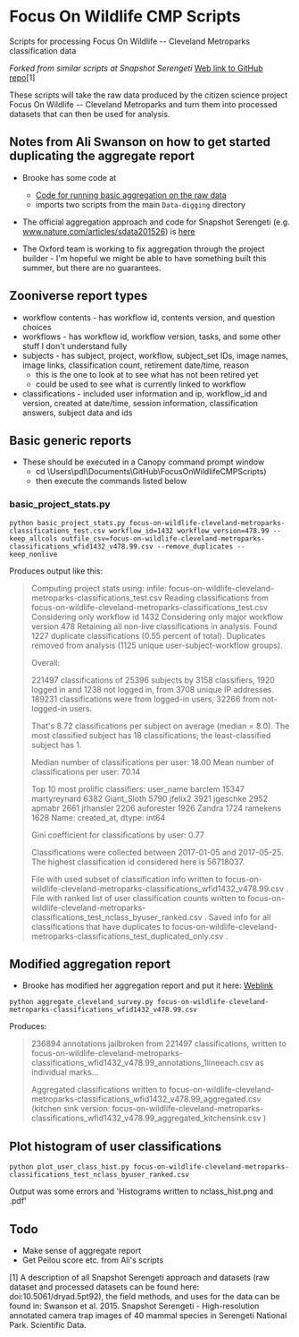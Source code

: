# Focus On Wildlife CMP Scripts

Scripts for processing Focus On Wildlife -- Cleveland Metroparks classification data

*Forked from similar scripts at Snapshot Serengeti* [Web link to GitHub repo](https://github.com/mkosmala/SnapshotSerengetiScripts)[1]

These scripts will take the raw data produced by the citizen science project 
Focus On Wildlife -- Cleveland Metroparks and turn them into processed 
datasets that can then be used for analysis.

## Notes from Ali Swanson on how to get started duplicating the aggregate report

* Brooke has some code at 
  * [Code for running basic aggregation on the raw data](https://github.com/zooniverse/Data-digging/blob/master/example_scripts/wildwatch_kenya/aggregate_survey.py) 
  * imports two scripts from the main `Data-digging` directory 

* The official aggregation approach and code for Snapshot Serengeti (e.g. www.nature.com/articles/sdata201526) is [here](https://github.com/mkosmala/SnapshotSerengetiScripts)

* The Oxford team is working to fix aggregation through the project builder - I'm hopeful we might be able to have something built this summer, but there are no guarantees.


## Zooniverse report types

* workflow contents - has workflow id, contents version, and question choices
* workflows - has workflow id, workflow version, tasks, and some other stuff I don't understand fully
* subjects - has subject, project, workflow, subject_set IDs, image names, image links, classification count, retirement date/time, reason
  * this is the one to look at to see what has not been retired yet
  * could be used to see what is currently linked to workflow
* classifications - included user information and ip, workflow_id and version, created at date/time, session information, classification answers, subject data and ids

## Basic generic reports

* These should be executed in a Canopy command prompt window
  * cd \Users\pdl\Documents\GitHub\FocusOnWildlifeCMPScripts)
  * then execute the commands listed below

### basic_project_stats.py

`python basic_project_stats.py focus-on-wildlife-cleveland-metroparks-classifications_test.csv workflow_id=1432 workflow_version=478.99 --keep_allcols outfile_csv=focus-on-wildlife-cleveland-metroparks-classifications_wfid1432_v478.99.csv --remove_duplicates --keep_nonlive`

Produces output like this:

> Computing project stats using:
>    infile: focus-on-wildlife-cleveland-metroparks-classifications_test.csv
> Reading classifications from focus-on-wildlife-cleveland-metroparks-classifications_test.csv
> Considering only workflow id 1432
> Considering only major workflow version 478
> Retaining all non-live classifications in analysis.
> Found 1227 duplicate classifications (0.55 percent of total).
> Duplicates removed from analysis (1125 unique user-subject-workflow groups).
> 
> Overall:
> 
> 221497 classifications of 25396 subjects by 3158 classifiers,
> 1920 logged in and 1238 not logged in, from 3708 unique IP addresses.
> 189231 classifications were from logged-in users, 32266 from not-logged-in users.
> 
> That's 8.72 classifications per subject on average (median = 8.0).
> The most classified subject has 18 classifications; the least-classified subject has 1.
> 
> Median number of classifications per user: 18.00
> Mean number of classifications per user: 70.14
> 
> Top 10 most prolific classifiers:
> user_name
> barclem         15347
> martyreynard     6382
> Giant_Sloth      5790
> jfelix2          3921
> jgeschke         2952
> apmabr           2661
> jrhansler        2206
> auforester       1926
> Zandra           1724
> ramekens         1628
> Name: created_at, dtype: int64
> 
> 
> Gini coefficient for classifications by user: 0.77
> 
> Classifications were collected between 2017-01-05 and 2017-05-25.
> The highest classification id considered here is 56718037.
> 
> File with used subset of classification info written to focus-on-wildlife-cleveland-metroparks-classifications_wfid1432_v478.99.csv .
> File with ranked list of user classification counts written to focus-on-wildlife-cleveland-metroparks-classifications_test_nclass_byuser_ranked.csv .
> Saved info for all classifications that have duplicates to focus-on-wildlife-cleveland-metroparks-classifications_test_duplicated_only.csv .

## Modified aggregation report

* Brooke has modified her aggregation report and put it here: [Weblink](https://github.com/zooniverse/Data-digging/tree/46a902c507365007d038f43fad0d295961f52a19/example_scripts/cleveland_wildlife)

`python aggregate_cleveland_survey.py focus-on-wildlife-cleveland-metroparks-classifications_wfid1432_v478.99.csv`

Produces:

> 236894 annotations jailbroken from 221497 classifications, written to focus-on-wildlife-cleveland-metroparks-classifications_wfid1432_v478.99_annotations_1lineeach.csv as individual marks...
> 
> Aggregated classifications written to focus-on-wildlife-cleveland-metroparks-classifications_wfid1432_v478.99_aggregated.csv
>   (kitchen sink version: focus-on-wildlife-cleveland-metroparks-classifications_wfid1432_v478.99_aggregated_kitchensink.csv )

## Plot histogram of user classifications

`python plot_user_class_hist.py focus-on-wildlife-cleveland-metroparks-classifications_test_nclass_byuser_ranked.csv`

Output was some errors and 'Histograms written to nclass_hist.png and .pdf'



## Todo

* Make sense of aggregate report
* Get Peilou score etc. from Ali's scripts



[1] A description of all Snapshot Serengeti approach and datasets (raw dataset and processed datasets can be found here:
doi:10.5061/dryad.5pt92), the field methods, and uses for the data can be 
found in:
Swanson et al. 2015. Snapshot Serengeti - High-resolution annotated camera trap 
images of 40 mammal species in Serengeti National Park. Scientific Data.
